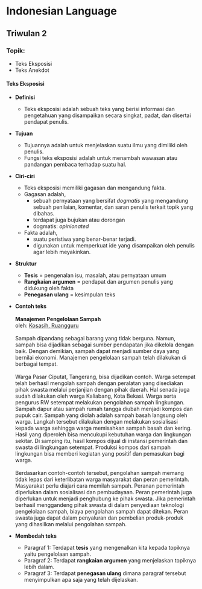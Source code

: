 <h1>Indonesian Language</h1>

## Triwulan 2

### Topik:
- Teks Eksposisi
- Teks Anekdot

#### Teks Eksposisi
- **Definisi**
    - Teks eksposisi adalah sebuah teks yang berisi informasi dan pengetahuan yang disampaikan secara singkat, padat, dan disertai pendapat penulis.
- **Tujuan**
    - Tujuannya adalah untuk menjelaskan suatu ilmu yang dimiliki oleh penulis.
    - Fungsi teks eksposisi adalah untuk menambah wawasan atau pandangan pembaca terhadap suatu hal.
- **Ciri-ciri**
    - Teks eksposisi memiliki gagasan dan mengandung fakta.
    - Gagasan adalah,
        - sebuah pernyataan yang bersifat _dogmatis_ yang mengandung sebuah penilaian, komentar, dan saran penulis terkait topik yang dibahas.
        - terdapat juga bujukan atau dorongan
        - dogmatis: _opinionated_
    - Fakta adalah,
        - suatu peristiwa yang benar-benar terjadi.
        - digunakan untuk memperkuat ide yang disampaikan oleh penulis agar lebih meyakinkan.
- **Struktur**
    - **Tesis** = pengenalan isu, masalah, atau pernyataan umum
    - **Rangkaian argumen** = pendapat dan argumen penulis yang didukung oleh fakta
    - **Penegasan ulang** = kesimpulan teks
- **Contoh teks**
\
\
**Manajemen Pengelolaan Sampah**
\
oleh: [Kosasih, Ruangguru](https://www.ruangguru.com/blog/struktur-teks-eksposisi-beserta-contohnya)
\
\
Sampah dipandang sebagai barang yang tidak berguna. Namun, sampah bisa dijadikan sebagai sumber pendapatan jika dikelola dengan baik. Dengan demikian, sampah dapat menjadi sumber daya yang bernilai ekonomi. Manajemen pengelolaan sampah telah dilakukan di berbagai tempat.
\
\
Warga Pasar Ciputat, Tangerang, bisa dijadikan contoh. Warga setempat telah berhasil mengolah sampah dengan peralatan yang disediakan pihak swasta melalui perjanjian dengan pihak daerah. Hal senada juga sudah dilakukan oleh warga Kaliabang, Kota Bekasi. Warga serta pengurus RW setempat melakukan pengolahan sampah lingkungan. Sampah dapur atau sampah rumah tangga diubah menjadi kompos dan pupuk cair. Sampah yang diolah adalah sampah basah langsung oleh warga. Langkah tersebut dilakukan dengan melakukan sosialisasi kepada warga sehingga warga memisahkan sampah basah dan kering. Hasil yang diperoleh bisa mencukupi kebutuhan warga dan lingkungan sekitar. Di samping itu, hasil kompos dijual di instansi pemerintah dan swasta di lingkungan setempat. Produksi kompos dari sampah lingkungan bisa memberi kegiatan yang positif dan pemasukan bagi warga.
\
\
Berdasarkan contoh-contoh tersebut, pengolahan sampah memang tidak lepas dari keterlibatan warga masyarakat dan peran pemerintah. Masyarakat perlu diajari cara memilah sampah. Peranan pemerintah diperlukan dalam sosialisasi dan pembudayaan. Peran pemerintah juga diperlukan untuk menjadi penghubung ke pihak swasta. Jika pemerintah berhasil menggandeng pihak swasta di dalam penyediaan teknologi pengelolaan sampah, biaya pengolahan sampah dapat ditekan. Peran swasta juga dapat dalam penyaluran dan pembelian produk-produk yang dihasilkan melalui pengolahan sampah.

- **Membedah teks**
    - Paragraf 1: Terdapat **tesis** yang mengenalkan kita kepada topiknya yaitu pengelolaan sampah.
    - Paragraf 2: Terdapat **rangkaian argumen** yang menjelaskan topiknya lebih dalam.
    - Paragraf 3: Terdapat **penegasan ulang** dimana paragraf tersebut menyimpulkan apa saja yang telah dijelaskan.